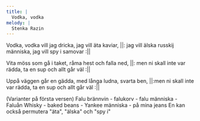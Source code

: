 ```yaml
---
title: |
  Vodka, vodka
melody: |
  Stenka Razin
---
```

Vodka, vodka vill jag dricka, 
jag vill äta kaviar, 
||: jag vill älska russkij människa, 
jag vill spy i samovar :||

Vita möss som gå i taket, 
råma hest och falla ned, 
||: men ni skall inte var rädda, 
ta en sup och allt går väl :||

Uppå väggen går en gädda, 
med långa ludna, svarta ben, 
||:men ni skall inte var rädda, 
ta en sup och allt går väl :||


(Varianter på första versen)
Falu brännvin - falukorv - falu människa - Faluån 
Whisky - baked beans - Yankee människa - på mina jeans 
En kan också permutera "äta", "älska" och "spy i"
